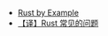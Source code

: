 - [Rust by Example](https://doc.rust-lang.org/rust-by-example/)
- [【译】Rust 常见的问题](https://www.purewhite.io/2021/09/01/rust-faq/)
